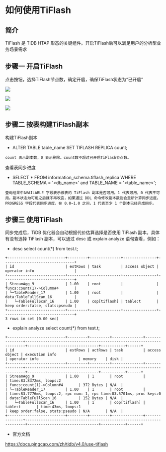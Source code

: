 # 如何使用TiFlash

## 简介
TiFlash 是 TiDB HTAP 形态的关键组件。开启TiFlash后可以满足用户的分析型业务场景需求

## 步骤一 开启TiFlash

点击按钮，选择TiFlash节点数，确定开启，确保TiFlash状态为“已开启”

![](http://tidb-doc.cn-bj.ufileos.com/tiflash/tiflashopen003.png)

![](http://tidb-doc.cn-bj.ufileos.com/tiflash/tiflashopen004.png)

![](http://tidb-doc.cn-bj.ufileos.com/tiflash/tiflashopen005.png)

## 步骤二 按表构建TiFlash副本

构建TiFlash副本
- ALTER TABLE table_name SET TIFLASH REPLICA count;
```
count 表示副本数，0 表示删除。count数不超过已开启TiFlash节点数。
```

查看表同步进度
- SELECT * FROM information_schema.tiflash_replica WHERE TABLE_SCHEMA = '<db_name>' and TABLE_NAME = '<table_name>';
```
查询结果中AVAILABLE 字段表示该表的 TiFlash 副本是否可用。1 代表可用，0 代表不可用。副本状态为可用之后就不再改变，如果通过 DDL 命令修改副本数则会重新计算同步进度。
PROGRESS 字段代表同步进度，在 0.0~1.0 之间，1 代表至少 1 个副本已经完成同步。
```
## 步骤三 使用TiFlash

同步完成后，TiDB 优化器会自动根据代价估算选择是否使用 TiFlash 副本。具体有没有选择 TiFlash 副本，可以通过 desc 或 explain analyze 语句查看，例如：
- desc select count(*) from test.t;
```
+--------------------------+---------+--------------+---------------+--------------------------------+
| id                       | estRows | task         | access object | operator info                  |
+--------------------------+---------+--------------+---------------+--------------------------------+
| StreamAgg_9              | 1.00    | root         |               | funcs:count(1)->Column#4       |
| └─TableReader_17         | 1.00    | root         |               | data:TableFullScan_16          |
|   └─TableFullScan_16     | 1.00    | cop[tiflash] | table:t       | keep order:false, stats:pseudo |
+--------------------------+---------+--------------+---------------+--------------------------------+
3 rows in set (0.00 sec)
```
- explain analyze select count(*) from test.t;
```
+--------------------------+---------+---------+--------------+---------------+----------------------------------------------------------------------+--------------------------------+-----------+------+
| id                       | estRows | actRows | task         | access object | execution info                                                       | operator info                  | memory    | disk |
+--------------------------+---------+---------+--------------+---------------+----------------------------------------------------------------------+--------------------------------+-----------+------+
| StreamAgg_9              | 1.00    | 1       | root         |               | time:83.8372ms, loops:2                                              | funcs:count(1)->Column#4       | 372 Bytes | N/A  |
| └─TableReader_17         | 1.00    | 1       | root         |               | time:83.7776ms, loops:2, rpc num: 1, rpc time:83.5701ms, proc keys:0 | data:TableFullScan_16          | 152 Bytes | N/A  |
|   └─TableFullScan_16     | 1.00    | 1       | cop[tiflash] | table:t       | time:43ms, loops:1                                                   | keep order:false, stats:pseudo | N/A       | N/A  |
+--------------------------+---------+---------+--------------+---------------+----------------------------------------------------------------------+--------------------------------+-----------+------+
```

- 官方文档

https://docs.pingcap.com/zh/tidb/v4.0/use-tiflash
